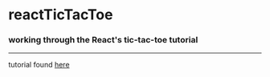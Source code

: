 # reactTicTacToe

### working through the React's tic-tac-toe tutorial
---
tutorial found [here](https://reactjs.org/tutorial/tutorial.html)
